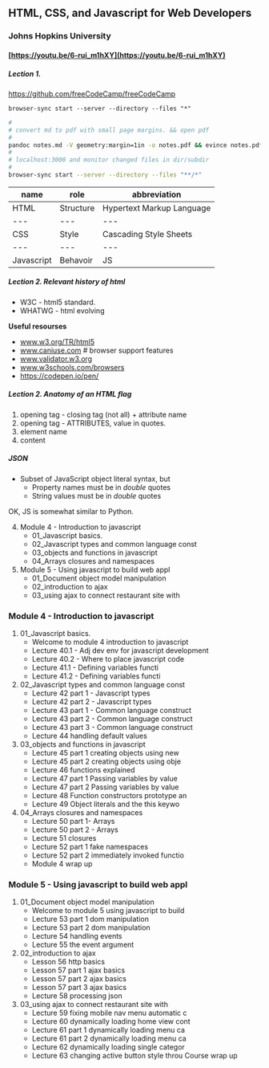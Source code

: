 
## HTML, CSS, and Javascript for Web Developers 
### Johns Hopkins University
#### [https://youtu.be/6-rui_m1hXY](https://youtu.be/6-rui_m1hXY)

##### Lection 1.

https://github.com/freeCodeCamp/freeCodeCamp

`browser-sync start --server --directory --files "*"`

```bash
#
# convert md to pdf with small page margins. && open pdf 
#
pandoc notes.md -V geometry:margin=1in -o notes.pdf && evince notes.pdf
#
# localhost:3000 and monitor changed files in dir/subdir
#
browser-sync start --server --directory --files "**/*"
```


name | role | abbreviation
--- | --- | ---
HTML | Structure | Hypertext Markup Language
--- | --- | ---
CSS | Style | Cascading Style Sheets 
--- | --- | ---
Javascript | Behavoir |  JS

##### Lection 2. Relevant history of html
- W3C - html5 standard.
- WHATWG - html evolving

**Useful resourses**

- www.w3.org/TR/html5
- www.caniuse.com  # browser support features
- www.validator.w3.org
- www.w3schools.com/browsers
- https://codepen.io/pen/

##### Lection 2. Anatomy of an HTML flag
1. opening tag - closing tag (not all) + 
attribute name
2. opening tag - ATTRIBUTES, value in quotes.
3. element name
4. content

##### JSON
- Subset of JavaScript object literal syntax, but
    * Property names must be in *double* quotes
    * String values must be in *double* quotes

OK, JS is somewhat similar to Python.

4. Module 4 - Introduction to javascript
    - 01_Javascript basics.
    - 02_Javascript types and common language const
    - 03_objects and functions in javascript
    - 04_Arrays closures and namespaces
5. Module 5 - Using javascript to build web appl 
    - 01_Document object model manipulation
    - 02_introduction to ajax
    - 03_using ajax to connect restaurant site with


<!--<div style="page-break-after: always;"></div>-->


### Module 4 - Introduction to javascript
1. 01_Javascript basics.
   - Welcome to module 4 introduction to javascript
   - Lecture 40.1 - Adj dev env for javascript development
   - Lecture 40.2 - Where to place javascript code
   - Lecture 41.1 - Defining variables functi 
   - Lecture 41.2 - Defining variables functi
2. 02_Javascript types and common language const
   - Lecture 42 part 1 - Javascript types
   - Lecture 42 part 2 - Javascript types
   - Lecture 43 part 1 - Common language construct
   - Lecture 43 part 2 - Common language construct
   - Lecture 43 part 3 - Common language construct
   - Lecture 44 handling default values
3. 03_objects and functions in javascript
   - Lecture 45 part 1 creating objects using new
   - Lecture 45 part 2 creating objects using obje
   - Lecture 46 functions explained
   - Lecture 47 part 1 Passing variables by value
   - Lecture 47 part 2 Passing variables by value
   - Lecture 48 Function constructors prototype an
   - Lecture 49 Object literals and the this keywo
4. 04_Arrays closures and namespaces
   - Lecture 50 part 1- Arrays
   - Lecture 50 part 2 - Arrays
   - Lecture 51 closures
   - Lecture 52 part 1 fake namespaces
   - Lecture 52 part 2 immediately invoked functio
   - Module 4 wrap up

### Module 5 - Using javascript to build web appl 
1. 01_Document object model manipulation
   - Welcome to module 5 using javascript to build
   - Lecture 53 part 1 dom manipulation
   - Lecture 53 part 2 dom manipulation
   - Lecture 54 handling events
   - Lecture 55 the event argument
2. 02_introduction to ajax
   - Lesson 56 http basics
   - Lesson 57 part 1 ajax basics
   - Lesson 57 part 2 ajax basics
   - Lesson 57 part 3 ajax basics
   - Lecture 58 processing json
3. 03_using ajax to connect restaurant site with
   - Lecture 59 fixing mobile nav menu automatic c
   - Lecture 60 dynamically loading home view cont
   - Lecture 61 part 1 dynamically loading menu ca
   - Lecture 61 part 2 dynamically loading menu ca
   - Lecture 62 dynamically loading single categor
   - Lecture 63 changing active button style throu
Course wrap up
